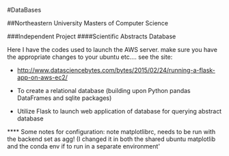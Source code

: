 #DataBases


##Northeastern University Masters of Computer Science


###Independent Project
####Scientific Abstracts Database

Here I have the codes used to launch the AWS server.  make sure you have the appropriate changes to your ubuntu etc.... see the site: 
- http://www.datasciencebytes.com/bytes/2015/02/24/running-a-flask-app-on-aws-ec2/

- To create a relational database (building upon Python pandas DataFrames and sqlite packages)
- Utilize Flask to launch web application of database for querying abstract database


**** Some notes for configuration: note matplotlibrc, needs to be run with the backend set as agg!  (I changed it in both the shared ubuntu matplotlib and the conda env if to run in a separate environment'

